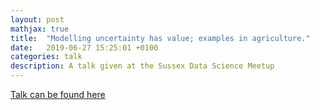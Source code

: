 ```yaml
---
layout: post
mathjax: true
title:  "Modelling uncertainty has value; examples in agriculture."
date:   2019-06-27 15:25:01 +0100
categories: talk
description: A talk given at the Sussex Data Science Meetup
---
```

[Talk can be found here](https://pdh21.github.io/SDS_meetup_20190627/)
